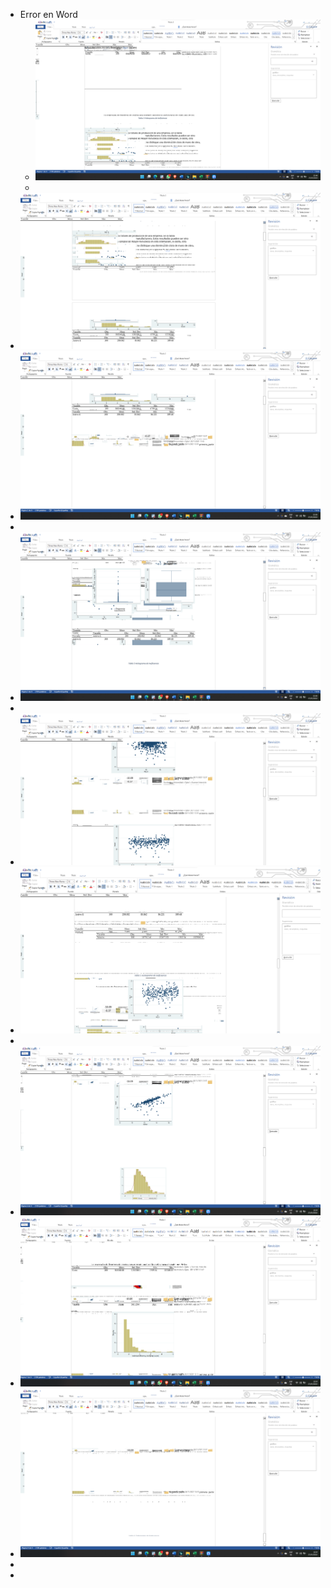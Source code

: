 - Error en Word
	- ![image.png](../assets/image_1643341235700_0.png)
	-
- ![image.png](../assets/image_1643341243326_0.png)
- ![image.png](../assets/image_1643341252502_0.png)
-
- ![image.png](../assets/image_1643341261699_0.png)
-
- ![image.png](../assets/image_1643341271606_0.png)
- ![image.png](../assets/image_1643341280804_0.png)
-
- ![image.png](../assets/image_1643341288599_0.png)
- ![image.png](../assets/image_1643341294670_0.png)
- ![image.png](../assets/image_1643341305123_0.png)
-
-